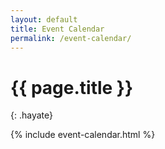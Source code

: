 ```yaml
---
layout: default
title: Event Calendar
permalink: /event-calendar/
---
```


# {{ page.title }}
{: .hayate}

{% include event-calendar.html %}

